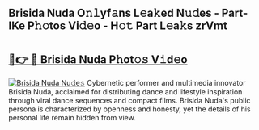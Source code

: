 ## Brisida Nuda O𝚗𝚕yf𝚊ns L𝚎a𝚔ed N𝚞𝚍es - Part-IKe P𝚑𝚘tos Vi𝚍𝚎o - H𝚘𝚝 Part L𝚎a𝚔s zrVmt

# <h2><a href="http://kf5ub3p.oniu.top/?m=Brisida+Nuda">🔗👉 🔴 Brisida Nuda P𝚑ot𝚘𝚜 V𝚒d𝚎o</a></h2>

[![Brisida Nuda Nu𝚍e𝚜](https://i.imgur.com/0qMVB7G.gif)](http://kf5ub3p.oniu.top/?m=Brisida+Nuda)
Cybernetic performer and multimedia innovator Brisida Nuda, acclaimed for distributing dance and lifestyle inspiration through viral dance sequences and compact films. Brisida Nuda's public persona is characterized by openness and honesty, yet the details of his personal life remain hidden from view.  
